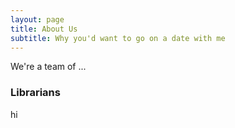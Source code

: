 ```yaml
---
layout: page
title: About Us
subtitle: Why you'd want to go on a date with me
---
```


We're a team of ... 
### Librarians

hi
